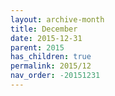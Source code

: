 ```yaml
---
layout: archive-month
title: December
date: 2015-12-31
parent: 2015
has_children: true
permalink: 2015/12
nav_order: -20151231
---
```

